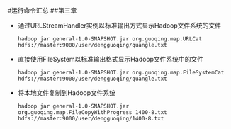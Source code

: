 #运行命令汇总
##第三章

- 通过URLStreamHandler实例以标准输出方式显示Hadoop文件系统的文件
    
    `hadoop jar general-1.0-SNAPSHOT.jar org.guoqing.map.URLCat hdfs://master:9000/user/dengguoqing/quangle.txt`

- 直接使用FileSystem以标准输出格式显示Hadoop文件系统中的文件
        
    `hadoop jar general-1.0-SNAPSHOT.jar org.guoqing.map.FileSystemCat hdfs://master:9000/user/dengguoqing/quangle.txt`

- 将本地文件复制到Hadoop文件系统

    `hadoop jar general-1.0-SNAPSHOT.jar org.guoqing.map.FileCopyWithProgress 1400-8.txt hdfs://master:9000/user/dengguoqing/1400-8.txt`